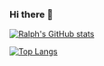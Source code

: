 ### Hi there 👋
[![Ralph's GitHub stats](https://github-readme-stats.vercel.app/api?username=Crunchyman-ralph&theme=onedark&show_icons=true)](https://github.com/anuraghazra/github-readme-stats)

[![Top Langs](https://github-readme-stats.vercel.app/api/top-langs/?username=Crunchyman-ralph&theme=onedark&show_icons=true&exclude_repo=hotel_bookings_study)](https://github.com/anuraghazra/github-readme-stats)


<!--
**Crunchyman-ralph/Crunchyman-ralph** is a ✨ _special_ ✨ repository because its `README.md` (this file) appears on your GitHub profile.

Here are some ideas to get you started:

- 🔭 I’m currently working on ...
- 🌱 I’m currently learning ...
- 👯 I’m looking to collaborate on ...
- 🤔 I’m looking for help with ...
- 💬 Ask me about ...
- 📫 How to reach me: ...
- 😄 Pronouns: ...
- ⚡ Fun fact: ...
-->
